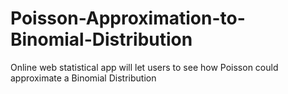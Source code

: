 Poisson-Approximation-to-Binomial-Distribution
==============================================

Online web statistical app will let users to see how Poisson could approximate a Binomial Distribution
